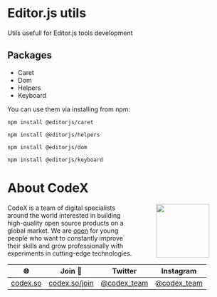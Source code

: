 # Editor.js utils
Utils usefull for Editor.js tools development

## Packages
- Caret
- Dom
- Helpers
- Keyboard

You can use them via installing from npm:

```
npm install @editorjs/caret
```
```
npm install @editorjs/helpers
```
```
npm install @editorjs/dom
```
```
npm install @editorjs/keyboard
```

# About CodeX

<img align="right" width="120" height="120" src="https://codex.so/public/app/img/codex-logo.svg" hspace="50">

CodeX is a team of digital specialists around the world interested in building high-quality open source products on a global market. We are [open](https://codex.so/join) for young people who want to constantly improve their skills and grow professionally with experiments in cutting-edge technologies.

| 🌐 | Join  👋  | Twitter | Instagram |
| -- | -- | -- | -- |
| [codex.so](https://codex.so) | [codex.so/join](https://codex.so/join) |[@codex_team](http://twitter.com/codex_team) | [@codex_team](http://instagram.com/codex_team/) |
